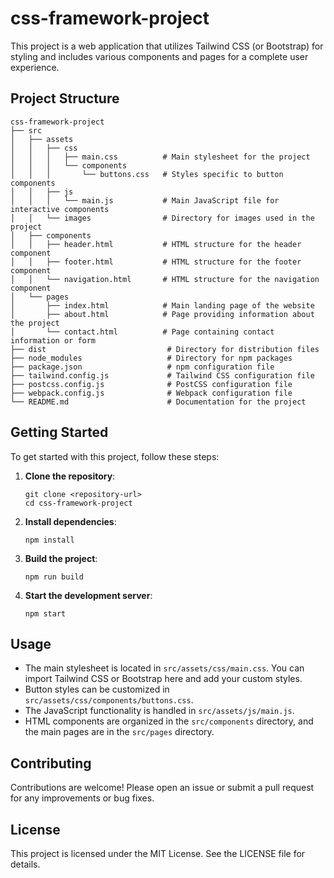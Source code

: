 # css-framework-project

This project is a web application that utilizes Tailwind CSS (or Bootstrap) for styling and includes various components and pages for a complete user experience.

## Project Structure

```
css-framework-project
├── src
│   ├── assets
│   │   ├── css
│   │   │   ├── main.css          # Main stylesheet for the project
│   │   │   └── components
│   │   │       └── buttons.css   # Styles specific to button components
│   │   ├── js
│   │   │   └── main.js           # Main JavaScript file for interactive components
│   │   └── images                # Directory for images used in the project
│   ├── components
│   │   ├── header.html           # HTML structure for the header component
│   │   ├── footer.html           # HTML structure for the footer component
│   │   └── navigation.html       # HTML structure for the navigation component
│   └── pages
│       ├── index.html            # Main landing page of the website
│       ├── about.html            # Page providing information about the project
│       └── contact.html          # Page containing contact information or form
├── dist                           # Directory for distribution files
├── node_modules                   # Directory for npm packages
├── package.json                   # npm configuration file
├── tailwind.config.js             # Tailwind CSS configuration file
├── postcss.config.js              # PostCSS configuration file
├── webpack.config.js              # Webpack configuration file
└── README.md                      # Documentation for the project
```

## Getting Started

To get started with this project, follow these steps:

1. **Clone the repository**:
   ```
   git clone <repository-url>
   cd css-framework-project
   ```

2. **Install dependencies**:
   ```
   npm install
   ```

3. **Build the project**:
   ```
   npm run build
   ```

4. **Start the development server**:
   ```
   npm start
   ```

## Usage

- The main stylesheet is located in `src/assets/css/main.css`. You can import Tailwind CSS or Bootstrap here and add your custom styles.
- Button styles can be customized in `src/assets/css/components/buttons.css`.
- The JavaScript functionality is handled in `src/assets/js/main.js`.
- HTML components are organized in the `src/components` directory, and the main pages are in the `src/pages` directory.

## Contributing

Contributions are welcome! Please open an issue or submit a pull request for any improvements or bug fixes.

## License

This project is licensed under the MIT License. See the LICENSE file for details.